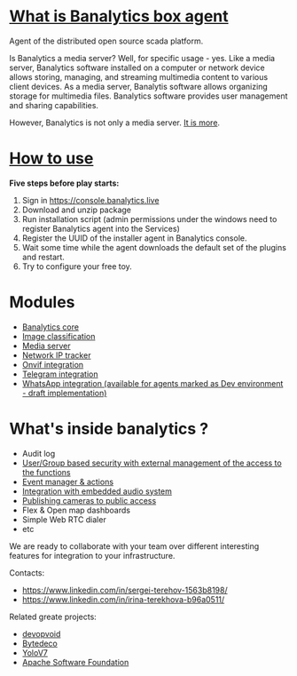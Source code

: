 # [What is Banalytics box agent](https://banalytics.live)

Agent of the distributed open source scada platform.

Is Banalytics a media server? Well, for specific usage - yes. Like a media server, Banalytics software installed on a computer or network device allows storing, managing, and streaming multimedia content to various client devices. As a media server, Banalytis software allows organizing storage for multimedia files. Banalytics software provides user management and sharing capabilities.

However, Banalytics is not only a media server. [It is more](https://banalytics.live/?layout=articles.html&anchor=about-banalytics).



# [How to use](https://banalytics.live/?layout=knowledge-base.html&anchor=install-and-register-BanalyticsBox)

**Five steps before play starts:**
1. Sign in https://console.banalytics.live
2. Download and unzip package
3. Run installation script (admin permissions under the windows need to register Banalytics agent into the Services)
4. Register the UUID of the installer agent in Banalytics console.
5. Wait some time while the agent downloads the default set of the plugins and restart.
6. Try to configure your free toy.


# Modules 

- [Banalytics core](https://banalytics.live/?layout=knowledge-base.html&anchor=com.banalytics.box_core)
- [Image classification](https://banalytics.live/?layout=knowledge-base.html&anchor=com.banalytics.box.modules_image-classification-yolo)
- [Media server](https://banalytics.live/?layout=knowledge-base.html&anchor=com.banalytics.box.modules_basic-media)
- [Network IP tracker](https://banalytics.live/?layout=knowledge-base.html&anchor=com.banalytics.box.modules_network-ip-tracker)
- [Onvif integration](https://banalytics.live/?layout=knowledge-base.html&anchor=com.banalytics.box.modules_basic-onvif)
- [Telegram integration](https://banalytics.live/?layout=knowledge-base.html&anchor=com.banalytics.box.modules_telegram-bot)
- [WhatsApp integration (available for agents marked as Dev environment - draft implementation)](https://banalytics.live/?layout=knowledge-base.html&anchor=com.banalytics.box.modules_whatsapp-bot)


# What's inside banalytics ?
- Audit log
- [User/Group based security with external management of the access to the functions](https://banalytics.live/?layout=knowledge-base.html&anchor=PortalWebRTCIntegrationThing)
- [Event manager & actions](https://banalytics.live/?layout=knowledge-base.html&anchor=EventManagerThing)
- [Integration with embedded audio system](https://banalytics.live/?layout=knowledge-base.html&anchor=LocalAudioPlayerThing)
- [Publishing cameras to public access](https://banalytics.live/?layout=knowledge-base.html&anchor=integrate-camera-to-site)
- Flex & Open map dashboards
- Simple Web RTC dialer
- etc



We are ready to collaborate with your team over different interesting features for integration to your infrastructure.

Contacts:
- https://www.linkedin.com/in/sergei-terehov-1563b8198/
- https://www.linkedin.com/in/irina-terekhova-b96a0511/

Related greate projects:
- [devopvoid](https://github.com/devopvoid/webrtc-java)
- [Bytedeco](http://bytedeco.org/)
- [YoloV7](https://github.com/WongKinYiu/yolov7)
- [Apache Software Foundation](https://www.apache.org/)
